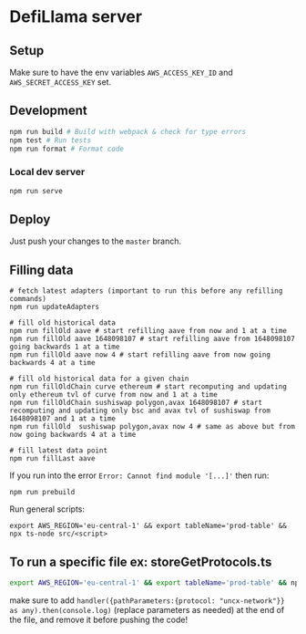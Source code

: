 # DefiLlama server

## Setup

Make sure to have the env variables `AWS_ACCESS_KEY_ID` and `AWS_SECRET_ACCESS_KEY` set.

## Development

```bash
npm run build # Build with webpack & check for type errors
npm test # Run tests
npm run format # Format code
```

### Local dev server

```bash
npm run serve
```

## Deploy

Just push your changes to the `master` branch.

## Filling data

```
# fetch latest adapters (important to run this before any refilling commands)
npm run updateAdapters

# fill old historical data
npm run fillOld aave # start refilling aave from now and 1 at a time
npm run fillOld aave 1648098107 # start refilling aave from 1648098107 going backwards 1 at a time
npm run fillOld aave now 4 # start refilling aave from now going backwards 4 at a time

# fill old historical data for a given chain
npm run fillOldChain curve ethereum # start recomputing and updating only ethereum tvl of curve from now and 1 at a time
npm run fillOldChain sushiswap polygon,avax 1648098107 # start recomputing and updating only bsc and avax tvl of sushiswap from 1648098107 and 1 at a time
npm run fillOld  sushiswap polygon,avax now 4 # same as above but from now going backwards 4 at a time

# fill latest data point
npm run fillLast aave
```

If you run into the error `Error: Cannot find module '[...]'` then run:

```
npm run prebuild
```

Run general scripts:

```
export AWS_REGION='eu-central-1' && export tableName='prod-table' && npx ts-node src/<script>
```

## To run a specific file ex: storeGetProtocols.ts

```bash
export AWS_REGION='eu-central-1' && export tableName='prod-table' && npx ts-node src/storeGetProtocols.ts
```

make sure to add `handler({pathParameters:{protocol: "uncx-network"}} as any).then(console.log)` (replace parameters as needed) at the end of the file, and remove it before pushing the code!
